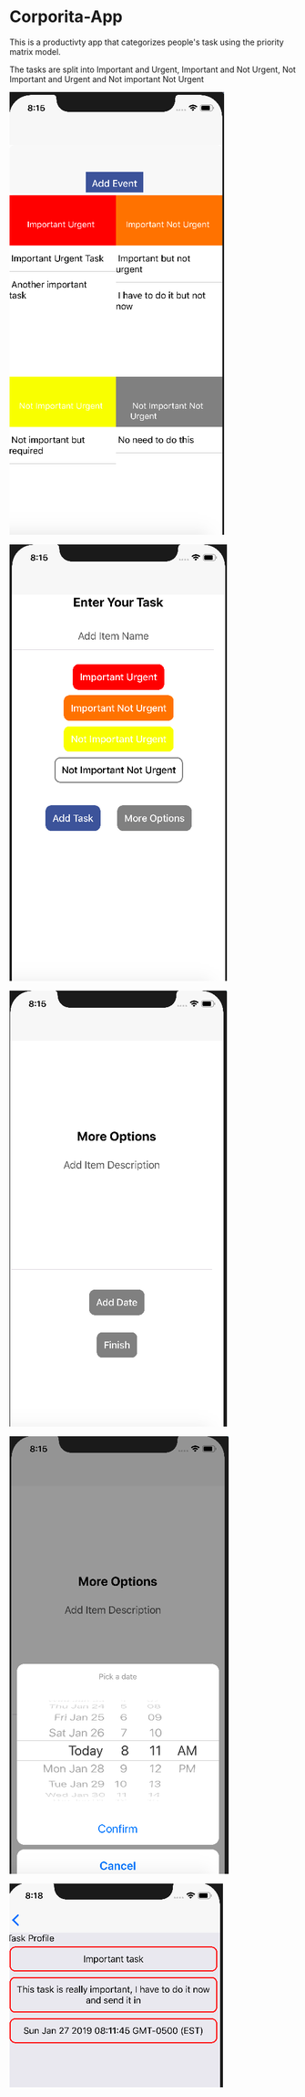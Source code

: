 # Corporita-App

This is a productivty app that categorizes people's task using the priority matrix model. 

The tasks are split into Important and Urgent, Important and Not Urgent, Not Important and Urgent and Not important Not Urgent

![](Media/1.png)

![](Media/2.png)

![](Media/3.png)

![](Media/4.png)

![](Media/5.png)
